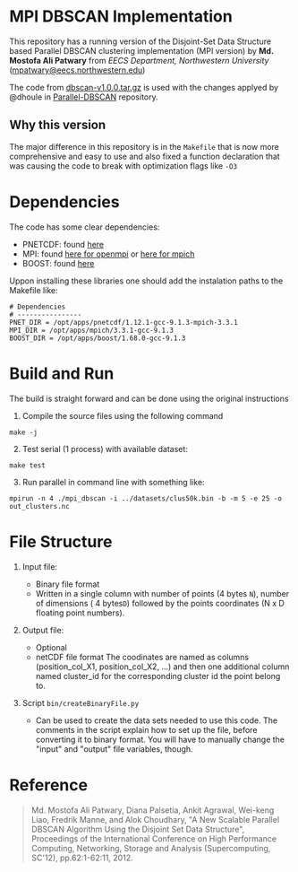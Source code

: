 # MPI DBSCAN Implementation
This repository has a running version of the Disjoint-Set Data Structure based Parallel DBSCAN clustering implementation (MPI version) by **Md. Mostofa Ali Patwary** from *EECS Department, Northwestern University* (mpatwary@eecs.northwestern.edu)

The code from [dbscan-v1.0.0.tar.gz](http://cucis.ece.northwestern.edu/projects/Clustering/download_code_dbscan.html) is used with the changes applyed by @dhoule in [Parallel-DBSCAN](https://github.com/dhoule/Parallel-DBSCAN) repository.

## Why this version
The major difference in this repository is in the `Makefile` that is now more comprehensive and easy to use and also fixed a function declaration that was causing the code to break with optimization flags like `-O3`

# Dependencies
The code has some clear dependencies:
- PNETCDF: found [here](https://parallel-netcdf.github.io/wiki/Download.html)
- MPI: found [here for openmpi](https://www.open-mpi.org/software/ompi/v4.0/) or [here for mpich](https://www.mpich.org/downloads/2/)
- BOOST: found [here](https://www.boost.org/users/download/)

Uppon installing these libraries one should add the instalation paths to the Makefile like:
```
# Dependencies
# ----------------
PNET_DIR = /opt/apps/pnetcdf/1.12.1-gcc-9.1.3-mpich-3.3.1
MPI_DIR = /opt/apps/mpich/3.3.1-gcc-9.1.3
BOOST_DIR = /opt/apps/boost/1.68.0-gcc-9.1.3
```

# Build and Run
The build is straight forward and can be done using the original instructions

1. Compile the source files using the following command
```
make -j
```
2. Test serial (1 process) with available dataset:
```
make test
```
3. Run parallel in command line with something like:
```
mpirun -n 4 ./mpi_dbscan -i ../datasets/clus50k.bin -b -m 5 -e 25 -o out_clusters.nc
```

# File Structure
1. Input file:
	- Binary file format
    - Written in a single column with number of points (4 bytes `N`), number of dimensions ( 4 bytes`D`)  followed by the points coordinates (N x D floating point numbers).

2. Output file:
    - Optional
    - netCDF file format
	    The coodinates are named as columns (position_col_X1, position_col_X2, ...) and then one additional column named cluster_id for the corresponding cluster id the point belong to. 

3. Script `bin/createBinaryFile.py`
    - Can be used to create the data sets needed to use this code. The comments in the script explain how to set up the file, before converting it to binary format. You will have to manually change the "input" and "output" file variables, though.

# Reference
> Md. Mostofa Ali Patwary, Diana Palsetia, Ankit Agrawal, Wei-keng Liao,
Fredrik Manne, and Alok Choudhary, "A New Scalable Parallel DBSCAN
Algorithm Using the Disjoint Set Data Structure", Proceedings of the
International Conference on High Performance Computing, Networking,
Storage and Analysis (Supercomputing, SC'12), pp.62:1-62:11, 2012.
